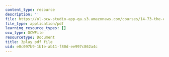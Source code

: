 ```yaml
---
content_type: resource
description: ''
file: https://ol-ocw-studio-app-qa.s3.amazonaws.com/courses/14-73-the-challenge-of-world-poverty-spring-2011/e0c097b91b1eab11f80dee997c862a4c_nc7dDE4_3zs.pdf
file_type: application/pdf
learning_resource_types: []
ocw_type: OCWFile
resourcetype: Document
title: 3play pdf file
uid: e0c097b9-1b1e-ab11-f80d-ee997c862a4c
---
```

